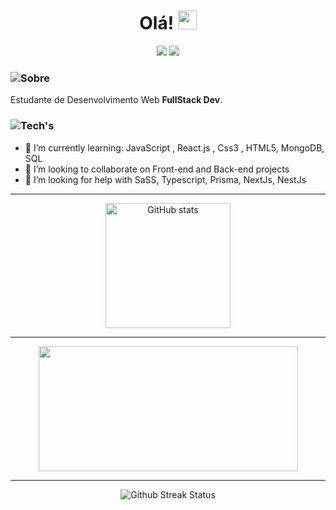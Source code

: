 <h1 align=center> Olá!
    <img src="https://raw.githubusercontent.com/kaueMarques/kaueMarques/master/hi.gif" width="30px">
</h1>
<div align=center>
    <img src="https://komarev.com/ghpvc/?username=Dants00&color=000000&style=flat-square&logo=github&labelColor=000000">
     <img src="https://img.shields.io/github/followers/Dants0?color=000000&labelColor=000000&style=flat-square&logo=github&label=Follow">
 </div>
 

 ### <img src="https://img.icons8.com/small/32/000000/guest-male.png"/>Sobre
 Estudante de Desenvolvimento Web **FullStack Dev**.
   
  
  ### <img src="https://img.icons8.com/emoji/48/000000/hammer-and-wrench.png"/>Tech's
  - 🌱 I’m currently learning: JavaScript , React.js , Css3 , HTML5, MongoDB, SQL
  - 👯 I’m looking to collaborate on Front-end and Back-end projects
  - 🤔 I’m looking for help with SaSS, Typescript, Prisma, NextJs, NestJs  
  
---

<div align=center>
    <a href="https://github.com/Dants0" margin-right:'25'>
     <img height='200em' src="https://github-readme-stats.vercel.app/api?username=Dants0&show_icons=true&count_private=true&theme=vision-friendly-light" alt="GitHub stats"/>
     </a>  
</div>

---

<div align="center">
  <a href="https://github.com/Dants0">
    <img  height='200em' src="https://github-readme-stats.vercel.app/api/top-langs/?username=Dants0&hide=TeX&layout=compact&theme=vision-friendly-light" width=415px>
  </a>
</div>

---
<div align=center>
<img src="http://github-readme-streak-stats.herokuapp.com?user=Dants0&theme=vision-friendly-light" alt="Github Streak Status"/>
</div>

</div>
